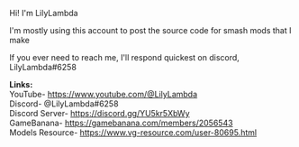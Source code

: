 Hi! I'm LilyLambda 

I'm mostly using this account to post the source code for smash mods that I make

If you ever need to reach me, I'll respond quickest on discord, LilyLambda#6258

<b>Links:</b>
<br>YouTube- https://www.youtube.com/@LilyLambda
<br>Discord- @LilyLambda#6258
<br>Discord Server- https://discord.gg/YU5kr5XbWy
<br>GameBanana- https://gamebanana.com/members/2056543
<br>Models Resource- https://www.vg-resource.com/user-80695.html

